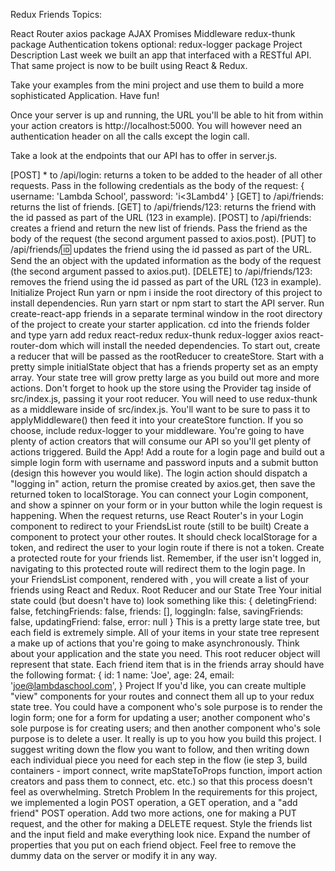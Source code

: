 Redux Friends
Topics:

React Router
axios package
AJAX
Promises
Middleware
redux-thunk package
Authentication tokens
optional: redux-logger package
Project Description
Last week we built an app that interfaced with a RESTful API. That same project is now to be built using React & Redux.

Take your examples from the mini project and use them to build a more sophisticated Application. Have fun!

Once your server is up and running, the URL you'll be able to hit from within your action creators is http://localhost:5000. You will however need an authentication header on all the calls except the login call.

Take a look at the endpoints that our API has to offer in server.js.

[POST] * to /api/login: returns a token to be added to the header of all other requests. Pass in the following credentials as the body of the request: { username: 'Lambda School', password: 'i<3Lambd4' }
[GET] to /api/friends: returns the list of friends.
[GET] to /api/friends/123: returns the friend with the id passed as part of the URL (123 in example).
[POST] to /api/friends: creates a friend and return the new list of friends. Pass the friend as the body of the request (the second argument passed to axios.post).
[PUT] to /api/friends/:id: updates the friend using the id passed as part of the URL. Send the an object with the updated information as the body of the request (the second argument passed to axios.put).
[DELETE] to /api/friends/123: removes the friend using the id passed as part of the URL (123 in example).
Initialize Project
Run yarn or npm i inside the root directory of this project to install dependencies.
Run yarn start or npm start to start the API server.
Run create-react-app friends in a separate terminal window in the root directory of the project to create your starter application.
cd into the friends folder and type yarn add redux react-redux redux-thunk redux-logger axios react-router-dom which will install the needed dependencies.
To start out, create a reducer that will be passed as the rootReducer to createStore. Start with a pretty simple initialState object that has a friends property set as an empty array. Your state tree will grow pretty large as you build out more and more actions.
Don't forget to hook up the store using the Provider tag inside of src/index.js, passing it your root reducer.
You will need to use redux-thunk as a middleware inside of src/index.js. You'll want to be sure to pass it to applyMiddleware() then feed it into your createStore function.
If you so choose, include redux-logger to your middleware. You're going to have plenty of action creators that will consume our API so you'll get plenty of actions triggered.
Build the App!
Add a route for a login page and build out a simple login form with username and password inputs and a submit button (design this however you would like).
The login action should dispatch a "logging in" action, return the promise created by axios.get, then save the returned token to localStorage. You can connect your Login component, and show a spinner on your form or in your button while the login request is happening.
When the request returns, use React Router's <Redirect /> in your Login component to redirect to your FriendsList route (still to be built)
Create a <PrivateRoute /> component to protect your other routes. It should check localStorage for a token, and redirect the user to your login route if there is not a token.
Create a protected route for your friends list. Remember, if the user isn't logged in, navigating to this protected route will redirect them to the login page.
In your FriendsList component, rendered with <ProtectedRoute />, you will create a list of your friends using React and Redux.
Root Reducer and our State Tree
Your initial state could (but doesn't have to) look something like this:
{
  deletingFriend: false,
  fetchingFriends: false,
  friends: [],
  loggingIn: false,
  savingFriends: false,
  updatingFriend: false,
  error: null
}
This is a pretty large state tree, but each field is extremely simple.
All of your items in your state tree represent a make up of actions that you're going to make asynchronously. Think about your application and the state you need. This root reducer object will represent that state.
Each friend item that is in the friends array should have the following format:
{
  id: 1
  name: 'Joe',
  age: 24,
  email: 'joe@lambdaschool.com',
}
Project
If you'd like, you can create multiple "view" components for your routes and connect them all up to your redux state tree. You could have a component who's sole purpose is to render the login form; one for a form for updating a user; another component who's sole purpose is for creating users; and then another component who's sole purpose is to delete a user.
It really is up to you how you build this project. I suggest writing down the flow you want to follow, and then writing down each individual piece you need for each step in the flow (ie step 3, build containers - import connect, write mapStateToProps function, import action creators and pass them to connect, etc. etc.) so that this process doesn't feel as overwhelming.
Stretch Problem
In the requirements for this project, we implemented a login POST operation, a GET operation, and a "add friend" POST operation. Add two more actions, one for making a PUT request, and the other for making a DELETE request.
Style the friends list and the input field and make everything look nice.
Expand the number of properties that you put on each friend object. Feel free to remove the dummy data on the server or modify it in any way.